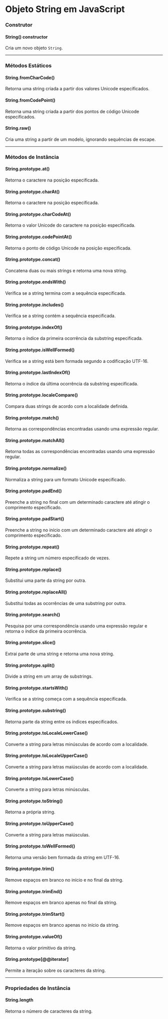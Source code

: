 # Objeto String em JavaScript

### Construtor

#### String() constructor

Cria um novo objeto `String`.

---

### Métodos Estáticos

#### String.fromCharCode()

Retorna uma string criada a partir dos valores Unicode especificados.

#### String.fromCodePoint()

Retorna uma string criada a partir dos pontos de código Unicode especificados.

#### String.raw()

Cria uma string a partir de um modelo, ignorando sequências de escape.

---

### Métodos de Instância

#### String.prototype.at()

Retorna o caractere na posição especificada.

#### String.prototype.charAt()

Retorna o caractere na posição especificada.

#### String.prototype.charCodeAt()

Retorna o valor Unicode do caractere na posição especificada.

#### String.prototype.codePointAt()

Retorna o ponto de código Unicode na posição especificada.

#### String.prototype.concat()

Concatena duas ou mais strings e retorna uma nova string.

#### String.prototype.endsWith()

Verifica se a string termina com a sequência especificada.

#### String.prototype.includes()

Verifica se a string contém a sequência especificada.

#### String.prototype.indexOf()

Retorna o índice da primeira ocorrência da substring especificada.

#### String.prototype.isWellFormed()

Verifica se a string está bem formada segundo a codificação UTF-16.

#### String.prototype.lastIndexOf()

Retorna o índice da última ocorrência da substring especificada.

#### String.prototype.localeCompare()

Compara duas strings de acordo com a localidade definida.

#### String.prototype.match()

Retorna as correspondências encontradas usando uma expressão regular.

#### String.prototype.matchAll()

Retorna todas as correspondências encontradas usando uma expressão regular.

#### String.prototype.normalize()

Normaliza a string para um formato Unicode especificado.

#### String.prototype.padEnd()

Preenche a string no final com um determinado caractere até atingir o comprimento especificado.

#### String.prototype.padStart()

Preenche a string no início com um determinado caractere até atingir o comprimento especificado.

#### String.prototype.repeat()

Repete a string um número especificado de vezes.

#### String.prototype.replace()

Substitui uma parte da string por outra.

#### String.prototype.replaceAll()

Substitui todas as ocorrências de uma substring por outra.

#### String.prototype.search()

Pesquisa por uma correspondência usando uma expressão regular e retorna o índice da primeira ocorrência.

#### String.prototype.slice()

Extrai parte de uma string e retorna uma nova string.

#### String.prototype.split()

Divide a string em um array de substrings.

#### String.prototype.startsWith()

Verifica se a string começa com a sequência especificada.

#### String.prototype.substring()

Retorna parte da string entre os índices especificados.

#### String.prototype.toLocaleLowerCase()

Converte a string para letras minúsculas de acordo com a localidade.

#### String.prototype.toLocaleUpperCase()

Converte a string para letras maiúsculas de acordo com a localidade.

#### String.prototype.toLowerCase()

Converte a string para letras minúsculas.

#### String.prototype.toString()

Retorna a própria string.

#### String.prototype.toUpperCase()

Converte a string para letras maiúsculas.

#### String.prototype.toWellFormed()

Retorna uma versão bem formada da string em UTF-16.

#### String.prototype.trim()

Remove espaços em branco no início e no final da string.

#### String.prototype.trimEnd()

Remove espaços em branco apenas no final da string.

#### String.prototype.trimStart()

Remove espaços em branco apenas no início da string.

#### String.prototype.valueOf()

Retorna o valor primitivo da string.

#### String.prototype[\@\@iterator]

Permite a iteração sobre os caracteres da string.

---

### Propriedades de Instância

#### String.length

Retorna o número de caracteres da string.